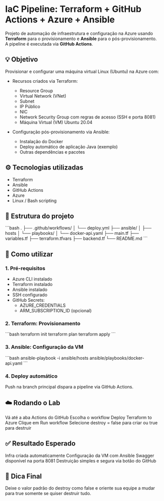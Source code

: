# IaC Pipeline: Terraform + GitHub Actions + Azure + Ansible

Projeto de automação de infraestrutura e configuração na Azure usando **Terraform** para o provisionamento e **Ansible** para o pós-provisionamento. A pipeline é executada via **GitHub Actions**.

## 💡 Objetivo

Provisionar e configurar uma máquina virtual Linux (Ubuntu) na Azure com:

- Recursos criados via Terraform:
  - Resource Group
  - Virtual Network (VNet)
  - Subnet
  - IP Público
  - NIC
  - Network Security Group com regras de acesso (SSH e porta 8081)
  - Máquina Virtual (VM) Ubuntu 20.04

- Configuração pós-provisionamento via Ansible:
  - Instalação do Docker
  - Deploy automático de aplicação Java (exemplo)
  - Outras dependências e pacotes

## ⚙️ Tecnologias utilizadas

- Terraform
- Ansible
- GitHub Actions
- Azure
- Linux / Bash scripting

## 📁 Estrutura do projeto

\`\`\`bash
.
├── .github/workflows/
│   └── deploy.yml
├── ansible/
│   ├── hosts
│   └── playbooks/
│       └── docker-api.yaml
├── main.tf
├── variables.tf
├── terraform.tfvars
├── backend.tf
└── README.md
\`\`\`

## 🚀 Como utilizar

### 1. Pré-requisitos

- Azure CLI instalado
- Terraform instalado
- Ansible instalado
- SSH configurado
- GitHub Secrets:
  - AZURE_CREDENTIALS
  - ARM_SUBSCRIPTION_ID (opcional)

### 2. Terraform: Provisionamento

\`\`\`bash
terraform init
terraform plan
terraform apply
\`\`\`

### 3. Ansible: Configuração da VM

\`\`\`bash
ansible-playbook -i ansible/hosts ansible/playbooks/docker-api.yaml
\`\`\`

### 4. Deploy automático

Push na branch principal dispara a pipeline via GitHub Actions.
## ☁️ Rodando o Lab

Vá até a aba Actions do GitHub
Escolha o workflow Deploy Terraform to Azure
Clique em Run workflow
Selecione destroy = false para criar ou true para destruir

## ✅ Resultado Esperado

Infra criada automaticamente
Configuração da VM com Ansible
Swagger disponível na porta 8081
Destruição simples e segura via botão do GitHub

## 🧹 Dica Final
Deixe o valor padrão do destroy como false e oriente sua equipe a mudar para true somente se quiser destruir tudo.
